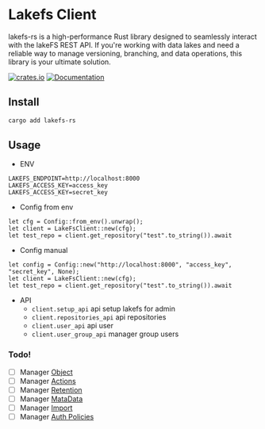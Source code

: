 # Lakefs Client
lakefs-rs is a high-performance Rust library designed to seamlessly interact with the lakeFS REST API. If you're working with data lakes and need a reliable way to manage versioning, branching, and data operations, this library is your ultimate solution.

[![crates.io](https://img.shields.io/crates/v/lakefs-rs.svg)](https://crates.io/crates/lakefs-rs)
[![Documentation](https://docs.rs/lakefs-rs/badge.svg)](https://docs.rs/lakefs-rs)

## Install

```bash 
cargo add lakefs-rs
```

## Usage

- ENV
```env
LAKEFS_ENDPOINT=http://localhost:8000
LAKEFS_ACCESS_KEY=access_key
LAKEFS_ACCESS_KEY=secret_key
```
- Config from env
```
let cfg = Config::from_env().unwrap();
let client = LakeFsClient::new(cfg);
let test_repo = client.get_repository("test".to_string()).await
```
- Config manual
```
let config = Config::new("http://localhost:8000", "access_key", "secret_key", None);
let client = LakeFsClient::new(cfg);
let test_repo = client.get_repository("test".to_string()).await
```

- API
  - `client.setup_api` api setup lakefs for admin
  - `client.repositories_api` api repositories
  - `client.user_api` api user
  - `client.user_group_api` manager group users

### Todo!
-[ ] Manager [Object](https://docs.lakefs.io/reference/api.html#/objects)
-[ ] Manager [Actions](https://docs.lakefs.io/reference/api.html#/actions)
-[ ] Manager [Retention](https://docs.lakefs.io/reference/api.html#/retention)
-[ ] Manager [MataData](https://docs.lakefs.io/reference/api.html#/metadata)
-[ ] Manager [Import](https://docs.lakefs.io/reference/api.html#/import)
-[ ] Manager [Auth Policies](https://docs.lakefs.io/reference/api.html#/auth)